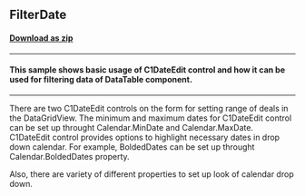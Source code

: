 ## FilterDate
#### [Download as zip](https://grapecity.github.io/DownGit/#/home?url=https://github.com/GrapeCity/ComponentOne-WinForms-Samples/tree/master/NetFramework\CalendarView\CS\FilterDate)
____
#### This sample shows basic usage of C1DateEdit control and how it can be used for filtering data of DataTable component.
____
There are two C1DateEdit controls on the form for setting range of deals in the DataGridView.
The minimum and maximum dates for C1DateEdit control can be set up throught Calendar.MinDate and Calendar.MaxDate.
C1DateEdit control provides options to highlight necessary dates in drop down calendar.
For example, BoldedDates can be set up throught Calendar.BoldedDates property.

Also, there are variety of different properties to set up look of calendar drop down.
